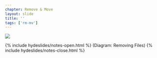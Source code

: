 ```yaml
---
chapter: Remove & Move
layout: slide
title: ''
tags: ['rm-mv']
---
```


<div class="diagram-group">
	<img class="diagram" src="assets/diagrams/git-file-states.png">
</div>

{% include hydeslides/notes-open.html %}
(Diagram: Removing Files)
{% include hydeslides/notes-close.html %}